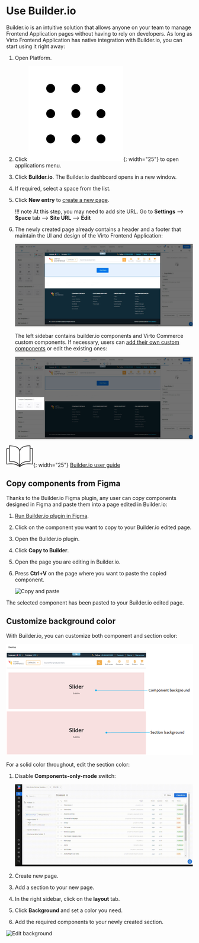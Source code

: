 # Use Builder.io

Builder.io is an intuitive solution that allows anyone on your team to manage Frontend Application pages without having to rely on developers. As long as Virto Frontend Application has native integration with Builder.io, you can start using it right away:

1. Open Platform.
1. Click ![Dots](media/nine-dots-icon1.png){: width="25"} to open applications menu.
1. Click **Builder.io**. The Builder.io dashboard opens in a new window. 
1. If required, select a space from the list.
1. Click **New entry** to [create a new page](https://www.builder.io/c/docs/create-page#creating-a-page). 

    !!! note
        At this step, you may need to add site URL. Go to **Settings** --> **Space** tab --> **Site URL** --> **Edit**

1. The newly created page already contains a header and a footer that maintain the UI and design of the Virto Frontend Application:

    ![Header and footer](media/header-footer.png)

    The left sidebar contains builder.io components and Virto Commerce custom components. If necessary, users can [add their own custom components](https://www.builder.io/c/docs/custom-components-intro) or edit the existing ones:

    ![Custom components](media/custom-components.png)

![Readmore](media/readmore.png){: width="25"} [Builder.io user guide](https://www.builder.io/c/docs/start-building)

## Copy components from Figma

Thanks to the Builder.io Figma plugin, any user can copy components designed in Figma and paste them into a page edited in Builder.io:

1. [Run Builder.io plugin in Figma](https://help.figma.com/hc/en-us/articles/360042532714-Use-plugins-in-files).
1. Click on the component you want to copy to your Builder.io edited page.
1. Open the Builder.io plugin.
1. Click **Copy to Builder**.
1. Open the page you are editing in Builder.io.
1. Press **Ctrl+V** on the page where you want to paste the copied component.

    ![Copy and paste](media/figma-builder-io-plugin_.gif)

The selected component has been pasted to your Builder.io edited page.

## Customize background color

With Builder.io, you can customize both component and section color:

![Component or section color](media/section-component-background.png)

For a solid color throughout, edit the section color: 

1. Disable **Components-only-mode** switch:

    ![Disable switch](media/disable-switch.gif)

1. Create new page.
1. Add a section to your new page.
1. In the right sidebar, click on the **layout** tab.
1. Click **Background** and set a color you need.
1. Add the required components to your newly created section.

![Edit background](media/edit-background-color.gif)
